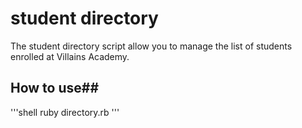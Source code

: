 # student directory

The student directory script allow you to manage the list of students enrolled at Villains Academy.

## How to use##

'''shell
ruby directory.rb
'''
